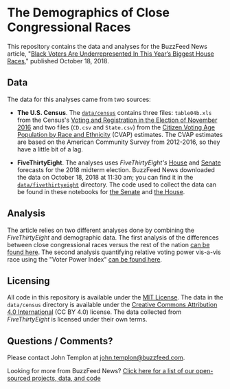 # The Demographics of Close Congressional Races

This repository contains the data and analyses for the BuzzFeed News article, "[Black Voters Are Underrepresented In This Year’s Biggest House Races](TKTKTK)," published October 18, 2018.

## Data

The data for this analyses came from two sources:

- __The U.S. Census__. The [`data/census`](data/census) contains three files: `table04b.xls` from the Census's [Voting and Registration in the Election of November 2016](https://www.census.gov/data/tables/time-series/demo/voting-and-registration/p20-580.html) and two files (`CD.csv` and `State.csv`) from the [Citizen Voting Age Population by Race and Ethnicity](https://www.census.gov/programs-surveys/decennial-census/about/voting-rights/cvap.html) (CVAP) estimates. The CVAP estimates are based on the American Community Survey from 2012-2016, so they have a little bit of a lag.

- __FiveThirtyEight__. The analyses uses *FiveThirtyEight's* [House](https://projects.fivethirtyeight.com/2018-midterm-election-forecast/house/) and [Senate](https://projects.fivethirtyeight.com/2018-midterm-election-forecast/senate/) forecasts for the 2018 midterm election. BuzzFeed News downloaded the data on October 18, 2018 at 11:30 am; you can find it in the [`data/fivethirtyeight`](data/fivethirtyeight) directory. The code used to collect the data can be found in these notebooks for [the Senate](notebooks/scrape-senate-voter-power-index.ipynb) and [the House](notebooks/scrape-house-race-details.ipynb).

## Analysis

The article relies on two different analyses done by combining the *FiveThirtyEight* and demographic data. The first analysis of the differences between close congressional races versus the rest of the nation [can be found here](notebooks/close-race-demographic-differences.ipynb). The second analysis quantifying relative voting power vis-a-vis race using the "Voter Power Index" [can be found here](notebooks/senate-voter-power-analysis.ipynb).

## Licensing

All code in this repository is available under the [MIT License](https://opensource.org/licenses/MIT). The data in the `data/census` directory is available under the [Creative Commons Attribution 4.0 International](https://creativecommons.org/licenses/by/4.0/) (CC BY 4.0) license. The data collected from *FiveThirtyEight* is licensed under their own terms.

## Questions / Comments?

Please contact John Templon at john.templon@buzzfeed.com.

Looking for more from BuzzFeed News? [Click here for a list of our open-sourced projects, data, and code](https://github.com/BuzzFeedNews/everything)
